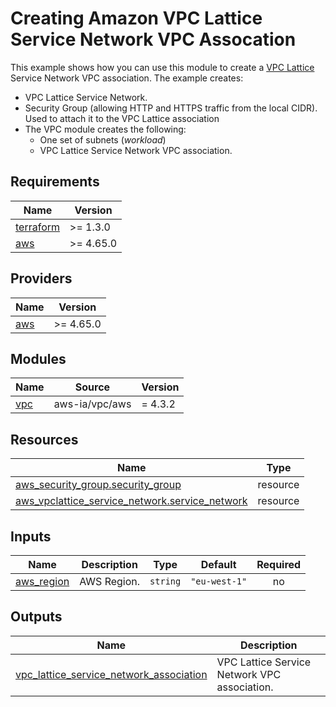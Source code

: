 <!-- BEGIN_TF_DOCS -->
# Creating Amazon VPC Lattice Service Network VPC Assocation

This example shows how you can use this module to create a [VPC Lattice]() Service Network VPC association. The example creates:

* VPC Lattice Service Network.
* Security Group (allowing HTTP and HTTPS traffic from the local CIDR). Used to attach it to the VPC Lattice association
* The VPC module creates the following:
  * One set of subnets (*workload*)
  * VPC Lattice Service Network VPC association.

## Requirements

| Name | Version |
|------|---------|
| <a name="requirement_terraform"></a> [terraform](#requirement\_terraform) | >= 1.3.0 |
| <a name="requirement_aws"></a> [aws](#requirement\_aws) | >= 4.65.0 |

## Providers

| Name | Version |
|------|---------|
| <a name="provider_aws"></a> [aws](#provider\_aws) | >= 4.65.0 |

## Modules

| Name | Source | Version |
|------|--------|---------|
| <a name="module_vpc"></a> [vpc](#module\_vpc) | aws-ia/vpc/aws | = 4.3.2 |

## Resources

| Name | Type |
|------|------|
| [aws_security_group.security_group](https://registry.terraform.io/providers/hashicorp/aws/latest/docs/resources/security_group) | resource |
| [aws_vpclattice_service_network.service_network](https://registry.terraform.io/providers/hashicorp/aws/latest/docs/resources/vpclattice_service_network) | resource |

## Inputs

| Name | Description | Type | Default | Required |
|------|-------------|------|---------|:--------:|
| <a name="input_aws_region"></a> [aws\_region](#input\_aws\_region) | AWS Region. | `string` | `"eu-west-1"` | no |

## Outputs

| Name | Description |
|------|-------------|
| <a name="output_vpc_lattice_service_network_association"></a> [vpc\_lattice\_service\_network\_association](#output\_vpc\_lattice\_service\_network\_association) | VPC Lattice Service Network VPC association. |
<!-- END_TF_DOCS -->